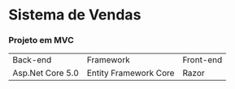 <h1>Sistema de Vendas</h1>
<h3>Projeto em MVC</h3>
<table>
  <tr>
    <td>Back-end</td>
    <td>Framework</td>
    <td>Front-end</td>
  </tr>
  <tr>
    <td>Asp.Net Core 5.0</td>
    <td>Entity Framework Core</td>
    <td>Razor</td>
  </tr>
</table>
